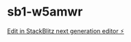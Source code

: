 # sb1-w5amwr

[Edit in StackBlitz next generation editor ⚡️](https://stackblitz.com/~/github.com/danielsteel/sb1-w5amwr)